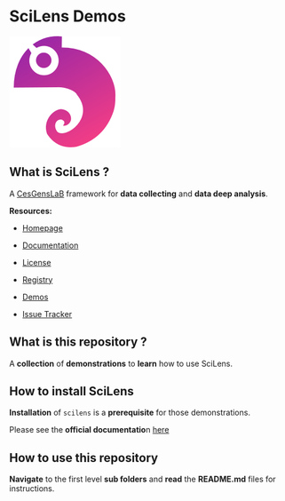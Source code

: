 # SciLens Demos

![](logo.png)

## What is SciLens ?

A [CesGensLaB](https://cesgenslab.fr) framework for **data collecting** and **data deep analysis**.

**Resources:**

- [Homepage](https://scilens.dev)

- [Documentation](https://scilens.dev/docs)

- [License](https://scilens.dev/legal/license)

- [Registry](https://forge-02.cesgenslab.cloud/cglb-registry/-/packages/pypi/scilens)  

- [Demos](https://github.com/CesGensLaB/scilens-demos)

- [Issue Tracker](https://forge-02.cesgenslab.cloud/cglb-registry/scilens-issues/issues)

## What is this repository ?

A **collection** of **demonstrations** to **learn** how to use SciLens.

## How to install SciLens

**Installation** of `scilens` is a **prerequisite** for those demonstrations.

Please see the **official documentatio**n [here](https://scilens.dev/docs)

## How to use this repository

**Navigate** to the first level **sub folders** and **read** the **README.md** files for instructions.
